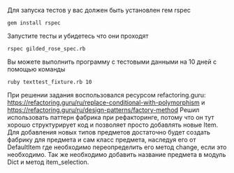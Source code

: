 Для запуска тестов у вас должен быть установлен гем rspec

```
gem install rspec
```

Запустите тесты и убидетесь что они проходят

```
rspec gilded_rose_spec.rb
```

Вы можете выполнить программу с тестовыми данными на 10 дней с помощью команды 

```
ruby texttest_fixture.rb 10
```

При решении задания воспользовался ресурсом refactoring.guru: https://refactoring.guru/ru/replace-conditional-with-polymorphism и https://refactoring.guru/ru/design-patterns/factory-method
Решил использовать паттерн фабрика при рефакторинге, потому что он тут хорошо структурирует код и позволяет просто добавлять новые Item. Для добавления новых типов предметов достаточно будет создать фабрику для предмета и сам класс предмета, наследуя его от DefaultItem где необходимо переопределить его метод change, если это необходимо. Так же необходимо добавить название предмета в модуль Dict и метод item_selection.
